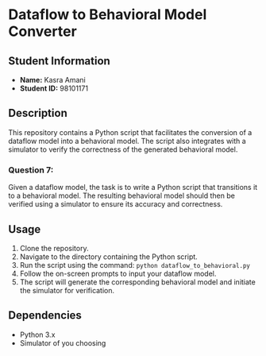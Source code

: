 # Dataflow to Behavioral Model Converter

## Student Information
- **Name:** Kasra Amani
- **Student ID:** 98101171

## Description
This repository contains a Python script that facilitates the conversion of a dataflow model into a behavioral model. The script also integrates with a simulator to verify the correctness of the generated behavioral model.

### Question 7:
Given a dataflow model, the task is to write a Python script that transitions it to a behavioral model. The resulting behavioral model should then be verified using a simulator to ensure its accuracy and correctness.

## Usage
1. Clone the repository.
2. Navigate to the directory containing the Python script.
3. Run the script using the command: `python dataflow_to_behavioral.py`
4. Follow the on-screen prompts to input your dataflow model.
5. The script will generate the corresponding behavioral model and initiate the simulator for verification.

## Dependencies
- Python 3.x
- Simulator of you choosing
